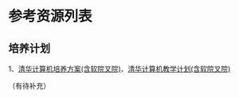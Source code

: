# 参考资源列表

## 培养计划

1、[清华计算机培养方案(含软院叉院)](培养方案/清华计算机培养方案(含软院叉院).pdf)、[清华计算机教学计划(含软院叉院)](培养方案/清华计算机教学计划(含软院叉院).pdf)

（有待补充）
